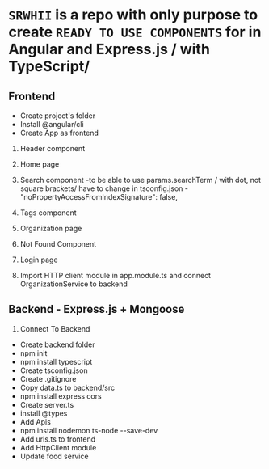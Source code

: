 # `SRWHII` is a repo with only purpose to create `READY TO USE COMPONENTS` for in Angular and Express.js / with TypeScript/

## Frontend

- Create project's folder
- Install @angular/cli
- Create App as frontend

1. Header component
2. Home page
3. Search component
   -to be able to use params.searchTerm / with dot, not square brackets/ have to change in tsconfig.json - "noPropertyAccessFromIndexSignature": false,
4. Tags component
5. Organization page
6. Not Found Component
7. Login page

8. Import HTTP client module in app.module.ts and connect OrganizationService to backend

## Backend - Express.js + Mongoose

1. Connect To Backend
<!-- Here the description will be more detailed ;) -->

- Create backend folder
- npm init
- npm install typescript
- Create tsconfig.json
- Create .gitignore
- Copy data.ts to backend/src
- npm install express cors
- Create server.ts
- install @types
- Add Apis
- npm install nodemon ts-node --save-dev
- Add urls.ts to frontend
- Add HttpClient module
- Update food service
